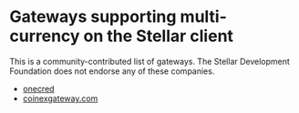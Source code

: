 Gateways supporting multi-currency on the Stellar client
========================================================
This is a community-contributed list of gateways. The Stellar Development Foundation does not endorse any of these companies.
* [onecred](https://onecred.com/)
* [coinexgateway.com](https://coinexgateway.com)
